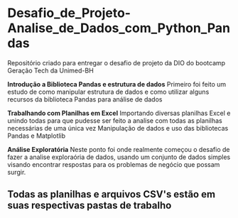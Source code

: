 # Desafio_de_Projeto-Analise_de_Dados_com_Python_Pandas
Repositório criado para entregar o desafio de projeto da DIO do bootcamp Geração Tech da Unimed-BH

**Introdução a Biblioteca Pandas e estrutura de dados**
Primeiro foi feito um estudo de como manipular estrutura de dados e como utilizar alguns recursos da biblioteca Pandas para análise de dados

**Trabalhando com Planilhas em Excel**
Importando diversas planilhas Excel e unindo todas para que pudesse ser feito a analise com todas as planilhas necessárias de uma única vez
Manipulação de dados e uso das bibliotecas Pandas e Matplotlib

**Análise Exploratória**
Neste ponto foi onde realmente começou o desafio de fazer a analise exploraória de dados, usando um conjunto de dados simples visando encontrar respostas para os problemas de negócio que possam surgir.

## Todas as planilhas e arquivos CSV's estão em suas respectivas pastas de trabalho ##
